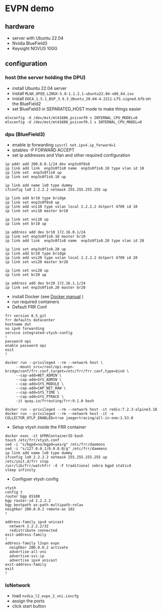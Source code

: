 # EVPN demo

## hardware

- server with Ubuntu 22.04
- Nvidia BlueField3
- Keysight NOVUS 100G

## configuration

### host (the server holding the DPU)

- install Ubuntu 22.04 server
- install `MLNX_OFED_LINUX-5.8-1.1.2.1-ubuntu22.04-x86_64.iso`
- install `DOCA_1.5.1_BSP_3.9.3_Ubuntu_20.04-4.2211-LTS.signed.bfb` on the BlueField2
- set BlueField3 in SEPARATED_HOST mode to make things easier

```Shell
mlxconfig -d /dev/mst/mt41686_pciconf0 s INTERNAL_CPU_MODEL=0
mlxconfig -d /dev/mst/mt41686_pciconf0.1 s INTERNAL_CPU_MODEL=0
```

### dpu (BlueField3)

- enable ip forwarding `sysctl net.ipv4.ip_forward=1`
- iptables -P FORWARD ACCEPT
- set ip addresses and Vlan and other required configuration 

```Shell
ip addr add 200.0.0.1/24 dev enp3s0f0s0
ip link add link  enp3s0f1s0 name  enp3s0f1s0.10 type vlan id 10 
ip link set  enp3s0f1s0 up  
ip link set enp3s0f1s0.10 up 

ip link add name lo0 type dummy 
ifconfig lo0 2.2.2.2 netmask 255.255.255.255 up 
 
ip link add br10 type bridge 
ip link set enp3s0f0s0 up 
ip link add vni10 type vxlan local 2.2.2.2 dstport 4789 id 10 
ip link set vni10 master br10 

ip link set vni10 up 
ip link set br10 up 

ip address add dev br10 172.16.0.1/24 
ip link set enp3s0f1s0.10 master br10 
ip link add link  enp3s0f1s0 name  enp3s0f1s0.20 type vlan id 20 

ip link set enp3s0f1s0.20 up 
ip link add br20 type bridge 
ip link add vni20 type vxlan local 2.2.2.2 dstport 4789 id 20 
ip link set vni20 master br20 

ip link set vni20 up 
ip link set br20 up 

ip address add dev br20 172.16.1.1/24 
ip link set enp3s0f1s0.20 master br20 
```

- install Docker (see [Docker manual](https://docs.docker.com/engine/install/ubuntu/) )
- run required containers
- Default FRR Conf
```Shell
frr version 8.5_git
frr defaults datacenter
hostname dut
no ipv6 forwarding
service integrated-vtysh-config
!
password opi
enable password opi
exit
!
```

```Shell
docker run --privileged --rm --network host \
     --mount src=/root/opi-evpn-bridge/conf/frr.conf,target=/etc/frr/frr.conf,type=bind \
     --cap-add=NET_ADMIN \
     --cap-add=SYS_ADMIN \
     --cap-add=SYS_MODULE \
     --cap-add=CAP_NET_RAW \
     --cap-add=SYS_TIME \
     --cap-add=SYS_PTRACE \
     -it quay.io/frrouting/frr:9.1.0 bash  

docker run --privileged --rm --network host -it redis:7.2.3-alpine3.18  
docker run --privileged --rm --network host -it -e COLLECTOR_OTLP_ENABLED=true jaegertracing/all-in-one:1.53.0  
```

- Setup vtysh inside the FRR container
```Shell
docker exec -it $FRRContainerID bash
touch /etc/frr/vtysh.conf  
sed -i "s/bgpd=no/bgpd=yes/g" /etc/frr/daemons  
sed -i "s/127.0.0.1/0.0.0.0/g" /etc/frr/daemons  
ip link add name lo0 type dummy  
ifconfig lo0 2.2.2.2 netmask 255.255.255.255 up  
/etc/init.d/frr stop  
/usr/lib/frr/watchfrr -d -F traditional zebra bgpd staticd  
sleep infinity
```
- Configuer vtysh config
```Shell
vtysh
config t
router bgp 65100  
bgp router-id 2.2.2.2 
bgp bestpath as-path multipath-relax 
neighbor 200.0.0.2 remote-as 102 
! 

address-family ipv4 unicast 
  network 2.2.2.2/32 
  redistribute connected 
exit-address-family 
! 
address-family l2vpn evpn 
  neighbor 200.0.0.2 activate 
  advertise-all-vni 
  advertise-svi-ip 
  advertise ipv4 unicast 
exit-address-family 
exit 
! 
```
### IxNetwork

- load `nvdia_l2_evpn_2_vni.ixncfg`
- assign the ports
- click start button
